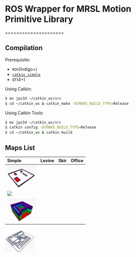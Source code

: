 # ROS Wrapper for MRSL Motion Primitive Library
=====================

## Compilation
Prerequisite:
  - `ROS`(Indigo+)
  - [`catkin_simple`](https://github.com/catkin/catkin_simple)
  - `QT`(4+)

Using Catkin:
```sh
$ mv jps3d ~/catkin_ws/src
$ cd ~/catkin_ws & catkin_make -DCMAKE_BUILD_TYPE=Release
```
Using Catkin Tools:
```sh
$ mv jps3d ~/catkin_ws/src
$ catkin config -DCMAKE_BUILD_TYPE=Release
$ cd ~/catkin_ws & catkin build
```
## Maps List
Simple | Levine | Skir | Office
:----- | :----- | :--- | :-----
<img src="./test_node/maps/simple/simple.png" width="96"> |
<img src="./test_node/maps/simple/levine.png" width="96"> |
<img src="./test_node/maps/skir/skir.png" width="96"> |
<img src="./test_node/maps/office/office.png" width="96"> 


